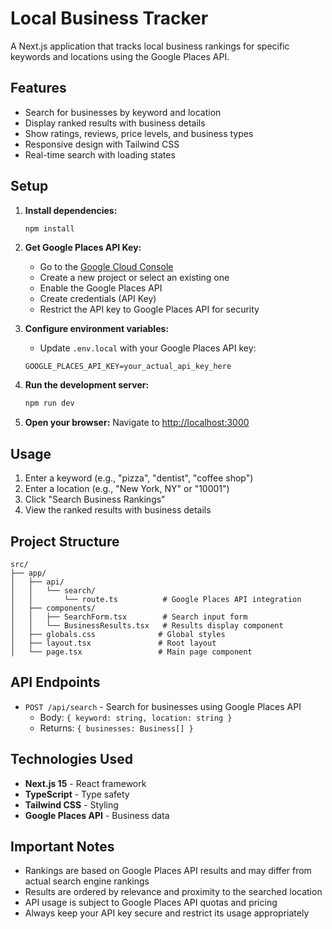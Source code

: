 # Local Business Tracker

A Next.js application that tracks local business rankings for specific keywords and locations using the Google Places API.

## Features

- Search for businesses by keyword and location
- Display ranked results with business details
- Show ratings, reviews, price levels, and business types
- Responsive design with Tailwind CSS
- Real-time search with loading states

## Setup

1. **Install dependencies:**
   ```bash
   npm install
   ```

2. **Get Google Places API Key:**
   - Go to the [Google Cloud Console](https://console.cloud.google.com/)
   - Create a new project or select an existing one
   - Enable the Google Places API
   - Create credentials (API Key)
   - Restrict the API key to Google Places API for security

3. **Configure environment variables:**
   - Update `.env.local` with your Google Places API key:
   ```
   GOOGLE_PLACES_API_KEY=your_actual_api_key_here
   ```

4. **Run the development server:**
   ```bash
   npm run dev
   ```

5. **Open your browser:**
   Navigate to [http://localhost:3000](http://localhost:3000)

## Usage

1. Enter a keyword (e.g., "pizza", "dentist", "coffee shop")
2. Enter a location (e.g., "New York, NY" or "10001")
3. Click "Search Business Rankings"
4. View the ranked results with business details

## Project Structure

```
src/
├── app/
│   ├── api/
│   │   └── search/
│   │       └── route.ts          # Google Places API integration
│   ├── components/
│   │   ├── SearchForm.tsx        # Search input form
│   │   └── BusinessResults.tsx   # Results display component
│   ├── globals.css              # Global styles
│   ├── layout.tsx               # Root layout
│   └── page.tsx                 # Main page component
```

## API Endpoints

- `POST /api/search` - Search for businesses using Google Places API
  - Body: `{ keyword: string, location: string }`
  - Returns: `{ businesses: Business[] }`

## Technologies Used

- **Next.js 15** - React framework
- **TypeScript** - Type safety
- **Tailwind CSS** - Styling
- **Google Places API** - Business data

## Important Notes

- Rankings are based on Google Places API results and may differ from actual search engine rankings
- Results are ordered by relevance and proximity to the searched location
- API usage is subject to Google Places API quotas and pricing
- Always keep your API key secure and restrict its usage appropriately
